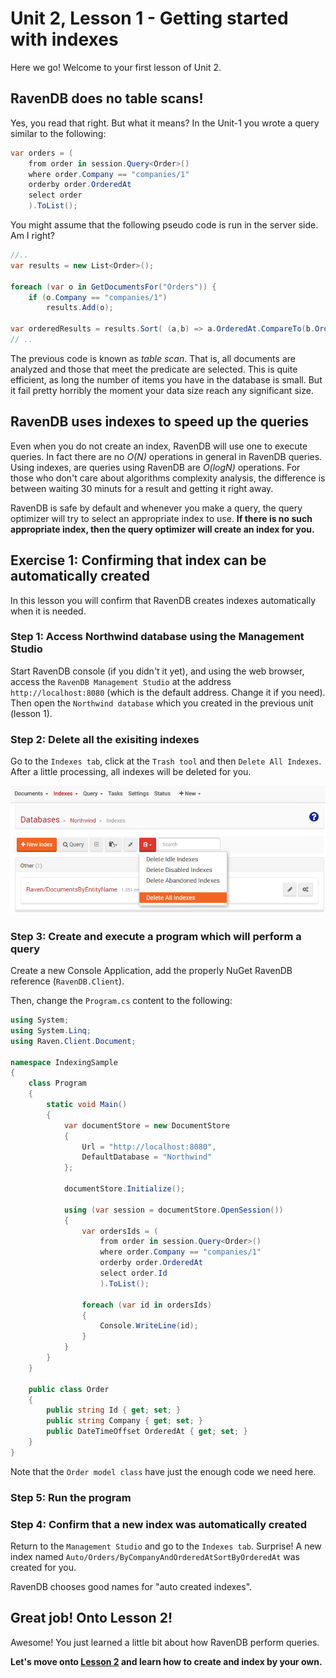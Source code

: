 # Unit 2, Lesson 1 - Getting started with indexes

Here we go! Welcome to your first lesson of Unit 2.

 
## RavenDB does no table scans!

Yes, you read that right. But what it means? In the Unit-1 you wrote a query similar
to the following:

````csharp 
var orders = (
    from order in session.Query<Order>()
    where order.Company == "companies/1"
    orderby order.OrderedAt
    select order
    ).ToList();
````

You might assume that the following pseudo code is run in the server side. Am I right?

````csharp
//..
var results = new List<Order>();

foreach (var o in GetDocumentsFor("Orders")) {
    if (o.Company == "companies/1")
        results.Add(o);

var orderedResults = results.Sort( (a,b) => a.OrderedAt.CompareTo(b.OrderedAt));
// ..
````

The previous code is known as *table scan*. That is, all documents are analyzed
and those that meet the predicate are selected. This is quite efficient, as long the
number of items you have in the database is small. But it fail pretty horribly
the moment your data size reach any significant size.

## RavenDB uses indexes to speed up the queries

Even when you do not create an index, RavenDB will use one to execute queries.
In fact there are no *O(N)* operations in general in RavenDB queries. Using indexes,
are queries using RavenDB are *O(logN)* operations. For those who don't care about 
algorithms complexity analysis, the difference is between waiting 30 minuts for a result
and getting it right away.


 RavenDB is safe by default and whenever you make a query, the query optimizer will try
 to select an appropriate index to use. **If there is no such appropriate index, then
 the query optimizer will create an index for you.**

## Exercise 1: Confirming that index can be automatically created
In this lesson you will confirm that RavenDB creates indexes automatically when it
is needed.

### Step 1: Access Northwind database using the Management Studio

Start RavenDB console (if you didn't it yet), and using the web browser, access the 
`RavenDB Management Studio` at the address `http://localhost:8080` (which is the
default address. Change it if you need). Then open the `Northwind database` which you
created in the previous unit (lesson 1).

### Step 2: Delete all the exisiting indexes
Go to the `Indexes tab`, click at the `Trash tool` and then `Delete All Indexes`.  
After a little processing, all indexes will be deleted for you.

![delete all indexes](images/unit2-deleting-all-indexes.png)

### Step 3: Create and execute a program which will perform a query
Create a new Console Application, add the properly NuGet RavenDB reference (`RavenDB.Client`).

Then, change the `Program.cs` content to the following:

````csharp
using System;
using System.Linq;
using Raven.Client.Document;

namespace IndexingSample
{
    class Program
    {
        static void Main()
        {
            var documentStore = new DocumentStore
            {
                Url = "http://localhost:8080",
                DefaultDatabase = "Northwind"
            };

            documentStore.Initialize();

            using (var session = documentStore.OpenSession())
            {
                var ordersIds = (
                    from order in session.Query<Order>()
                    where order.Company == "companies/1"
                    orderby order.OrderedAt
                    select order.Id
                    ).ToList();

                foreach (var id in ordersIds)
                {
                    Console.WriteLine(id);
                }
            }
        }
    }

    public class Order
    {
        public string Id { get; set; }
        public string Company { get; set; }
        public DateTimeOffset OrderedAt { get; set; }
    }
} 
````
Note that the `Order model class` have just the enough code we need here.

### Step 5: Run the program

### Step 4: Confirm that a new index was automatically created

Return to the `Management Studio` and go to the `Indexes tab`. Surprise! A new
index named `Auto/Orders/ByCompanyAndOrderedAtSortByOrderedAt` was created for you.

RavenDB chooses good names for "auto created indexes".

## Great job! Onto Lesson 2!

Awesome! You just learned a little bit about how RavenDB perform queries.

**Let's move onto [Lesson 2](../lesson2/README.md) and learn how to create and index by your own.**











